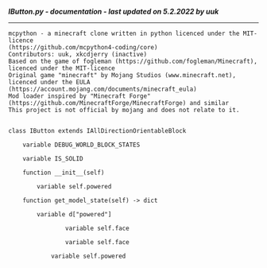 ***IButton.py - documentation - last updated on 5.2.2022 by uuk***
___

    mcpython - a minecraft clone written in python licenced under the MIT-licence 
    (https://github.com/mcpython4-coding/core)
    Contributors: uuk, xkcdjerry (inactive)
    Based on the game of fogleman (https://github.com/fogleman/Minecraft), licenced under the MIT-licence
    Original game "minecraft" by Mojang Studios (www.minecraft.net), licenced under the EULA
    (https://account.mojang.com/documents/minecraft_eula)
    Mod loader inspired by "Minecraft Forge" (https://github.com/MinecraftForge/MinecraftForge) and similar
    This project is not official by mojang and does not relate to it.


    class IButton extends IAllDirectionOrientableBlock

        variable DEBUG_WORLD_BLOCK_STATES

        variable IS_SOLID

        function __init__(self)

            variable self.powered

        function get_model_state(self) -> dict

            variable d["powered"]

                    variable self.face

                    variable self.face

                variable self.powered
